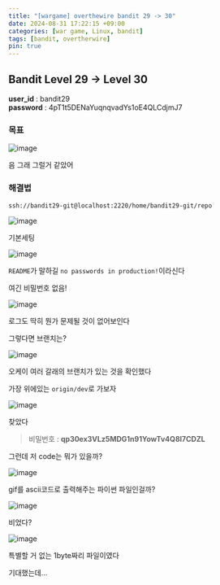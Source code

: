 ```yaml
---
title: "[wargame] overthewire bandit 29 -> 30"
date: 2024-08-31 17:22:15 +09:00
categories: [war game, Linux, bandit]
tags: [bandit, overtherwire]
pin: true
---
```


## Bandit Level 29 -> Level 30

**user_id** : bandit29<br/>
**password** : 4pT1t5DENaYuqnqvadYs1oE4QLCdjmJ7


### 목표

![image](https://github.com/user-attachments/assets/a5d16349-cf78-436d-ac45-d0c429355603)

음 그래 그럴거 같았어

### 해결법

`ssh://bandit29-git@localhost:2220/home/bandit29-git/repo`

![image](https://github.com/user-attachments/assets/9aee9e26-e327-43d7-9cea-cbfb1c6512a6)

기본세팅

![image](https://github.com/user-attachments/assets/2dae1c6f-df0a-4f81-8757-12d4baedf077)

`README`가 말하길 `no passwords in production!`이라신다 

여긴 비밀번호 없음!

![image](https://github.com/user-attachments/assets/7d3e8035-915f-4279-9d43-e9fc7dc4da32)

로그도 딱히 뭔가 문제될 것이 없어보인다

그렇다면 브랜치는?

![image](https://github.com/user-attachments/assets/b329a284-cb62-4371-8297-d5baa91288dc)

오케이 여러 갈래의 브랜치가 있는 것을 확인했다

가장 위에있는 `origin/dev`로 가보자

![image](https://github.com/user-attachments/assets/e59995be-9ca7-48ee-b106-546b3179c7ea)

찾았다

> 비밀번호 : **qp30ex3VLz5MDG1n91YowTv4Q8l7CDZL**

그런데 저 code는 뭐가 있을까?

![image](https://github.com/user-attachments/assets/ec52159e-87f3-4126-b993-35ae311081fc)

gif를 ascii코드로 출력해주는 파이썬 파일인걸까?

![image](https://github.com/user-attachments/assets/4f6fd820-fb5c-4f8e-a9f6-8a9181e35302)

비었다?

![image](https://github.com/user-attachments/assets/d949368f-704f-47d4-abc9-24de113a5e31)

특별할 거 없는 1byte짜리 파일이였다

기대했는데...